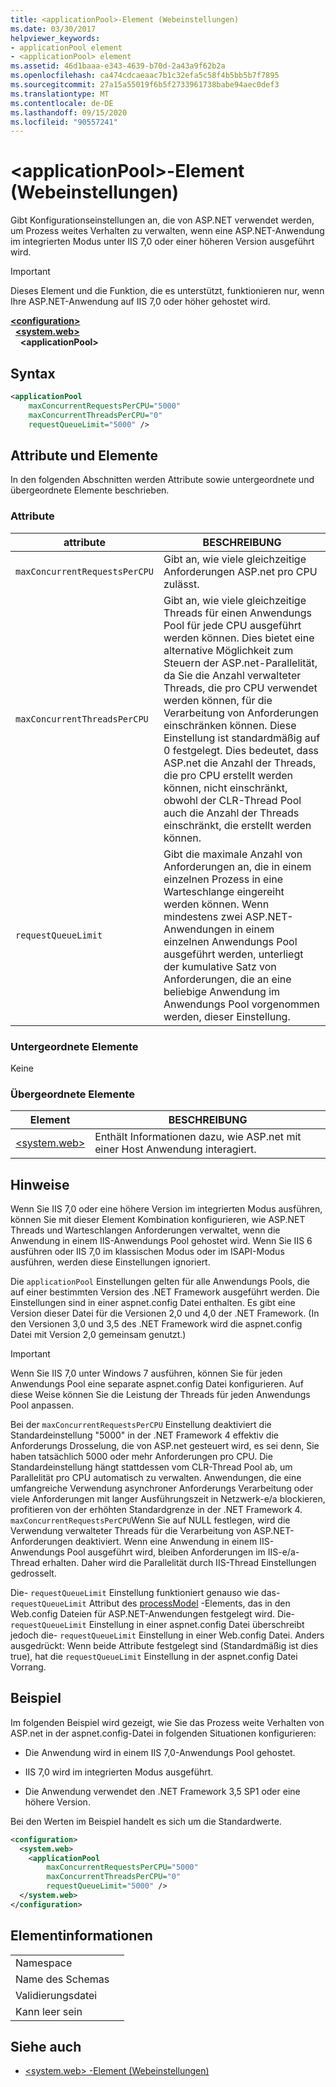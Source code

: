 ```yaml
---
title: <applicationPool>-Element (Webeinstellungen)
ms.date: 03/30/2017
helpviewer_keywords:
- applicationPool element
- <applicationPool> element
ms.assetid: 46d1baaa-e343-4639-b70d-2a43a9f62b2a
ms.openlocfilehash: ca474cdcaeaac7b1c32efa5c58f4b5bb5b7f7895
ms.sourcegitcommit: 27a15a55019f6b5f2733961738babe94aec0def3
ms.translationtype: MT
ms.contentlocale: de-DE
ms.lasthandoff: 09/15/2020
ms.locfileid: "90557241"
---
```

# <a name="applicationpool-element-web-settings"></a>\<applicationPool>-Element (Webeinstellungen)
Gibt Konfigurationseinstellungen an, die von ASP.NET verwendet werden, um Prozess weites Verhalten zu verwalten, wenn eine ASP.NET-Anwendung im integrierten Modus unter IIS 7,0 oder einer höheren Version ausgeführt wird.  
  
> [!IMPORTANT]
> Dieses Element und die Funktion, die es unterstützt, funktionieren nur, wenn Ihre ASP.NET-Anwendung auf IIS 7,0 oder höher gehostet wird.  
  
[**\<configuration>**](../configuration-element.md)  
&nbsp;&nbsp;[**\<system.web>**](system-web-element-web-settings.md)  
&nbsp;&nbsp;&nbsp;&nbsp;**\<applicationPool>**  
  
## <a name="syntax"></a>Syntax  
  
```xml  
<applicationPool
    maxConcurrentRequestsPerCPU="5000"
    maxConcurrentThreadsPerCPU="0"
    requestQueueLimit="5000" />  
```  
  
## <a name="attributes-and-elements"></a>Attribute und Elemente  

In den folgenden Abschnitten werden Attribute sowie untergeordnete und übergeordnete Elemente beschrieben.  
  
### <a name="attributes"></a>Attribute  
  
|attribute|BESCHREIBUNG|  
|---------------|-----------------|  
|`maxConcurrentRequestsPerCPU`|Gibt an, wie viele gleichzeitige Anforderungen ASP.net pro CPU zulässt.|  
|`maxConcurrentThreadsPerCPU`|Gibt an, wie viele gleichzeitige Threads für einen Anwendungs Pool für jede CPU ausgeführt werden können. Dies bietet eine alternative Möglichkeit zum Steuern der ASP.net-Parallelität, da Sie die Anzahl verwalteter Threads, die pro CPU verwendet werden können, für die Verarbeitung von Anforderungen einschränken können. Diese Einstellung ist standardmäßig auf 0 festgelegt. Dies bedeutet, dass ASP.net die Anzahl der Threads, die pro CPU erstellt werden können, nicht einschränkt, obwohl der CLR-Thread Pool auch die Anzahl der Threads einschränkt, die erstellt werden können.|  
|`requestQueueLimit`|Gibt die maximale Anzahl von Anforderungen an, die in einem einzelnen Prozess in eine Warteschlange eingereiht werden können. Wenn mindestens zwei ASP.NET-Anwendungen in einem einzelnen Anwendungs Pool ausgeführt werden, unterliegt der kumulative Satz von Anforderungen, die an eine beliebige Anwendung im Anwendungs Pool vorgenommen werden, dieser Einstellung.|  
  
### <a name="child-elements"></a>Untergeordnete Elemente  
 Keine  
  
### <a name="parent-elements"></a>Übergeordnete Elemente  
  
|Element|BESCHREIBUNG|  
|-------------|-----------------|  
|[\<system.web>](system-web-element-web-settings.md)|Enthält Informationen dazu, wie ASP.net mit einer Host Anwendung interagiert.|  
  
## <a name="remarks"></a>Hinweise  

Wenn Sie IIS 7,0 oder eine höhere Version im integrierten Modus ausführen, können Sie mit dieser Element Kombination konfigurieren, wie ASP.NET Threads und Warteschlangen Anforderungen verwaltet, wenn die Anwendung in einem IIS-Anwendungs Pool gehostet wird. Wenn Sie IIS 6 ausführen oder IIS 7,0 im klassischen Modus oder im ISAPI-Modus ausführen, werden diese Einstellungen ignoriert.  
  
Die `applicationPool` Einstellungen gelten für alle Anwendungs Pools, die auf einer bestimmten Version des .NET Framework ausgeführt werden. Die Einstellungen sind in einer aspnet.config Datei enthalten. Es gibt eine Version dieser Datei für die Versionen 2,0 und 4,0 der .NET Framework. (In den Versionen 3,0 und 3,5 des .NET Framework wird die aspnet.config Datei mit Version 2,0 gemeinsam genutzt.)  
  
> [!IMPORTANT]
> Wenn Sie IIS 7,0 unter Windows 7 ausführen, können Sie für jeden Anwendungs Pool eine separate aspnet.config Datei konfigurieren. Auf diese Weise können Sie die Leistung der Threads für jeden Anwendungs Pool anpassen.  
  
Bei der `maxConcurrentRequestsPerCPU` Einstellung deaktiviert die Standardeinstellung "5000" in der .NET Framework 4 effektiv die Anforderungs Drosselung, die von ASP.net gesteuert wird, es sei denn, Sie haben tatsächlich 5000 oder mehr Anforderungen pro CPU. Die Standardeinstellung hängt stattdessen vom CLR-Thread Pool ab, um Parallelität pro CPU automatisch zu verwalten. Anwendungen, die eine umfangreiche Verwendung asynchroner Anforderungs Verarbeitung oder viele Anforderungen mit langer Ausführungszeit in Netzwerk-e/a blockieren, profitieren von der erhöhten Standardgrenze in der .NET Framework 4. `maxConcurrentRequestsPerCPU`Wenn Sie auf NULL festlegen, wird die Verwendung verwalteter Threads für die Verarbeitung von ASP.NET-Anforderungen deaktiviert. Wenn eine Anwendung in einem IIS-Anwendungs Pool ausgeführt wird, bleiben Anforderungen im IIS-e/a-Thread erhalten. Daher wird die Parallelität durch IIS-Thread Einstellungen gedrosselt.  
  
Die- `requestQueueLimit` Einstellung funktioniert genauso wie das- `requestQueueLimit` Attribut des [processModel](/previous-versions/dotnet/netframework-4.0/7w2sway1(v=vs.100)) -Elements, das in den Web.config Dateien für ASP.NET-Anwendungen festgelegt wird. Die- `requestQueueLimit` Einstellung in einer aspnet.config Datei überschreibt jedoch die- `requestQueueLimit` Einstellung in einer Web.config Datei. Anders ausgedrückt: Wenn beide Attribute festgelegt sind (Standardmäßig ist dies true), hat die `requestQueueLimit` Einstellung in der aspnet.config Datei Vorrang.  
  
## <a name="example"></a>Beispiel  

Im folgenden Beispiel wird gezeigt, wie Sie das Prozess weite Verhalten von ASP.net in der aspnet.config-Datei in folgenden Situationen konfigurieren:  
  
- Die Anwendung wird in einem IIS 7,0-Anwendungs Pool gehostet.  
  
- IIS 7,0 wird im integrierten Modus ausgeführt.  
  
- Die Anwendung verwendet den .NET Framework 3,5 SP1 oder eine höhere Version.  
  
Bei den Werten im Beispiel handelt es sich um die Standardwerte.  
  
```xml  
<configuration>  
  <system.web>  
    <applicationPool
        maxConcurrentRequestsPerCPU="5000"  
        maxConcurrentThreadsPerCPU="0"
        requestQueueLimit="5000" />  
  </system.web>  
</configuration>  
```  
  
## <a name="element-information"></a>Elementinformationen  
  
|||  
|-|-|  
|Namespace||  
|Name des Schemas||  
|Validierungsdatei||  
|Kann leer sein||  
  
## <a name="see-also"></a>Siehe auch

- [\<system.web> -Element (Webeinstellungen)](system-web-element-web-settings.md)
